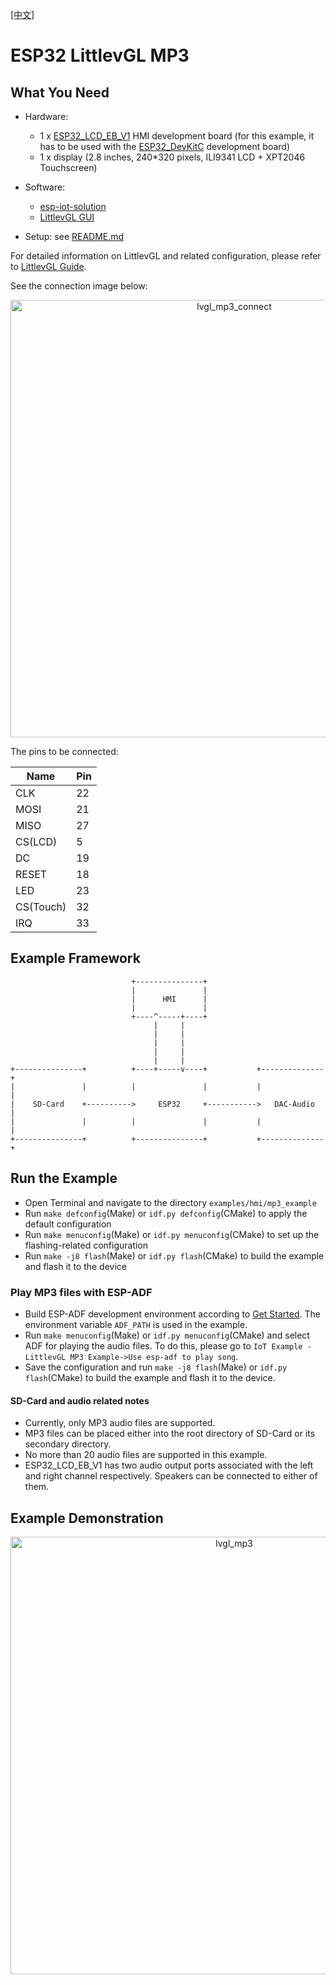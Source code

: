 [[中文]](./mp3_example_cn.md)

# ESP32 LittlevGL MP3

## What You Need

- Hardware:
	* 1 x [ESP32\_LCD\_EB\_V1](../../../documents/evaluation_boards/ESP32_LCDKit_guide_en.md) HMI development board (for this example, it has to be used with the [ESP32_DevKitC](https://docs.espressif.com/projects/esp-idf/en/latest/hw-reference/modules-and-boards.html#esp32-devkitc-v4) development board)
	* 1 x display (2.8 inches, 240*320 pixels, ILI9341 LCD + XPT2046 Touchscreen)
- Software:
	* [esp-iot-solution](https://github.com/espressif/esp-iot-solution)
	* [LittlevGL GUI](https://littlevgl.com/)

- Setup: see [README.md](../../../README.md#preparation)

For detailed information on LittlevGL and related configuration, please refer to [LittlevGL Guide](../../../documents/hmi_solution/littlevgl/littlevgl_guide_en.md).

See the connection image below:

<div align="center"><img src="../../../documents/_static/hmi_solution/littlevgl/lvgl_mp3_connect.jpg" width = "700" alt="lvgl_mp3_connect" align=center /></div>  

The pins to be connected:

Name | Pin
-------- | -----
CLK | 22
MOSI | 21
MISO | 27
CS(LCD) | 5
DC | 19
RESET | 18
LED | 23
CS(Touch) | 32
IRQ | 33

## Example Framework
                               +---------------+
                               |               |
                               |      HMI      |
                               |               |
                               +----^-----+----+
                                    |     |
                                    |     |
                                    |     |
                                    |     |
                                    |     |
    +---------------+          +----+-----v----+           +--------------+
    |               |          |               |           |              |
    |    SD-Card    +---------->     ESP32     +----------->   DAC-Audio  |
    |               |          |               |           |              |
    +---------------+          +---------------+           +--------------+


## Run the Example

- Open Terminal and navigate to the directory `examples/hmi/mp3_example`
- Run `make defconfig`(Make) or `idf.py defconfig`(CMake) to apply the default configuration
- Run `make menuconfig`(Make) or `idf.py menuconfig`(CMake) to set up the flashing-related configuration
- Run `make -j8 flash`(Make) or `idf.py flash`(CMake) to build the example and flash it to the device

### Play MP3 files with ESP-ADF

- Build ESP-ADF development environment according to [Get Started](https://docs.espressif.com/projects/esp-adf/en/latest/get-started/index.html). The environment variable `ADF_PATH` is used in the example.
- Run `make menuconfig`(Make) or `idf.py menuconfig`(CMake) and select ADF for playing the audio files. To do this, please go to `IoT Example - LittlevGL MP3 Example->Use esp-adf to play song`.
- Save the configuration and run `make -j8 flash`(Make) or `idf.py flash`(CMake) to build the example and flash it to the device.

#### SD-Card and audio related notes

- Currently, only MP3 audio files are supported.
- MP3 files can be placed either into the root directory of SD-Card or its secondary directory.
- No more than 20 audio files are supported in this example.
- ESP32\_LCD\_EB\_V1 has two audio output ports associated with the left and right channel respectively. Speakers can be connected to either of them.

## Example Demonstration

<div align="center"><img src="../../../documents/_static/hmi_solution/littlevgl/lvgl_mp3.jpg" width = "700" alt="lvgl_mp3" align=center /></div>  